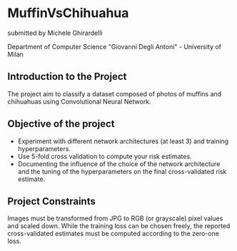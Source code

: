 # MuffinVsChihuahua

submitted by Michele Ghirardelli

Department of Computer Science "Giovanni Degli Antoni" - University of Milan

## Introduction to the Project
The project aim to classify a dataset composed of photos of muffins and chihuahuas using Convolutional Neural Network.

## Objective of the project
- Experiment with different network architectures (at least 3) and training hyperparameters.
- Use 5-fold cross validation to compute your risk estimates.
- Documenting the influence of the choice of the network architecture and the tuning of the hyperparameters on the final cross-validated risk estimate.

## Project Constraints
Images must be transformed from JPG to RGB (or grayscale) pixel values and scaled down. While the training loss can be chosen freely, the reported cross-validated estimates must be computed according to the zero-one loss.
